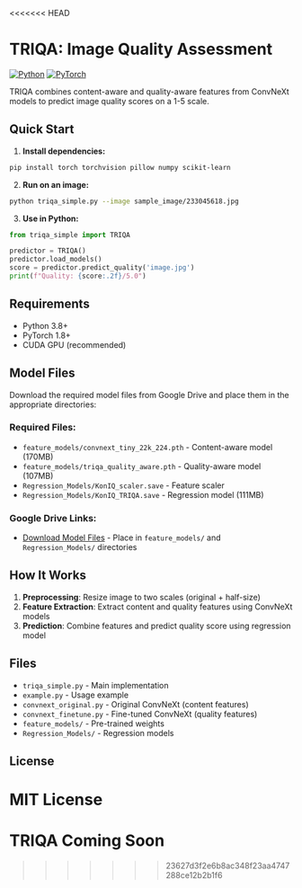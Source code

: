 <<<<<<< HEAD
# TRIQA: Image Quality Assessment

[![Python](https://img.shields.io/badge/Python-3.8+-blue.svg)](https://www.python.org/downloads/)
[![PyTorch](https://img.shields.io/badge/PyTorch-1.8+-red.svg)](https://pytorch.org/)

TRIQA combines content-aware and quality-aware features from ConvNeXt models to predict image quality scores on a 1-5 scale.

## Quick Start

1. **Install dependencies:**
```bash
pip install torch torchvision pillow numpy scikit-learn
```

2. **Run on an image:**
```bash
python triqa_simple.py --image sample_image/233045618.jpg
```

3. **Use in Python:**
```python
from triqa_simple import TRIQA

predictor = TRIQA()
predictor.load_models()
score = predictor.predict_quality('image.jpg')
print(f"Quality: {score:.2f}/5.0")
```

## Requirements

- Python 3.8+
- PyTorch 1.8+
- CUDA GPU (recommended)

## Model Files

Download the required model files from Google Drive and place them in the appropriate directories:

### Required Files:
- `feature_models/convnext_tiny_22k_224.pth` - Content-aware model (170MB)
- `feature_models/triqa_quality_aware.pth` - Quality-aware model (107MB)  
- `Regression_Models/KonIQ_scaler.save` - Feature scaler
- `Regression_Models/KonIQ_TRIQA.save` - Regression model (111MB)

### Google Drive Links:
- [Download Model Files](https://drive.google.com/your-link-here) - Place in `feature_models/` and `Regression_Models/` directories

## How It Works

1. **Preprocessing**: Resize image to two scales (original + half-size)
2. **Feature Extraction**: Extract content and quality features using ConvNeXt models
3. **Prediction**: Combine features and predict quality score using regression model

## Files

- `triqa_simple.py` - Main implementation
- `example.py` - Usage example
- `convnext_original.py` - Original ConvNeXt (content features)
- `convnext_finetune.py` - Fine-tuned ConvNeXt (quality features)
- `feature_models/` - Pre-trained weights
- `Regression_Models/` - Regression models

## License

MIT License
=======
# TRIQA Coming Soon
>>>>>>> 23627d3f2e6b8ac348f23aa4747288ce12b2b1f6
